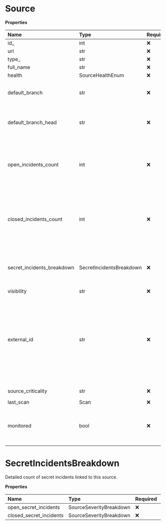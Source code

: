 # Source

**Properties**

| Name                       | Type                     | Required | Description                                                                                                                                     |
| :------------------------- | :----------------------- | :------- | :---------------------------------------------------------------------------------------------------------------------------------------------- |
| id\_                       | int                      | ❌       |                                                                                                                                                 |
| url                        | str                      | ❌       |                                                                                                                                                 |
| type\_                     | str                      | ❌       |                                                                                                                                                 |
| full_name                  | str                      | ❌       |                                                                                                                                                 |
| health                     | SourceHealthEnum         | ❌       |                                                                                                                                                 |
| default_branch             | str                      | ❌       | Default branch of the source repository.                                                                                                        |
| default_branch_head        | str                      | ❌       | Reference of the HEAD of the default branch.                                                                                                    |
| open_incidents_count       | int                      | ❌       | Number of open secret incidents with at least one occurrence on this source.                                                                    |
| closed_incidents_count     | int                      | ❌       | Number of closed secret incidents with at least one occurrence on this source.                                                                  |
| secret_incidents_breakdown | SecretIncidentsBreakdown | ❌       | Detailed count of secret incidents linked to this source.                                                                                       |
| visibility                 | str                      | ❌       |                                                                                                                                                 |
| external_id                | str                      | ❌       | VCS identifier of the source (e.g.: the GitHub id for a GitHub repository). Warning: external_id is a string because some VCS ids can be UUIDs. |
| source_criticality         | str                      | ❌       | Criticality of the source.                                                                                                                      |
| last_scan                  | Scan                     | ❌       |                                                                                                                                                 |
| monitored                  | bool                     | ❌       | Whether the source is currently monitored by GitGuardian.                                                                                       |

# SecretIncidentsBreakdown

Detailed count of secret incidents linked to this source.

**Properties**

| Name                    | Type                    | Required | Description |
| :---------------------- | :---------------------- | :------- | :---------- |
| open_secret_incidents   | SourceSeverityBreakdown | ❌       |             |
| closed_secret_incidents | SourceSeverityBreakdown | ❌       |             |

<!-- This file was generated by liblab | https://liblab.com/ -->
